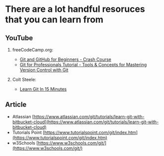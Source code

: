 # There are a lot handful resoruces that you can learn from

## YouTube

1. freeCodeCamp.org:

   - [Git and GitHub for Beginners - Crash Course](https://youtu.be/RGOj5yH7evk)
   - [Git for Professionals Tutorial - Tools & Concepts for Mastering Version Control with Git](https://youtu.be/Uszj_k0DGsg)

2. Colt Steele:

   - [Learn Git In 15 Minutes](https://youtu.be/USjZcfj8yxE)

## Article

- Atlassian [https://www.atlassian.com/git/tutorials/learn-git-with-bitbucket-cloud](https://www.atlassian.com/git/tutorials/learn-git-with-bitbucket-cloud)
- Tutorials Point [https://www.tutorialspoint.com/git/index.htm](https://www.tutorialspoint.com/git/index.htm)
- w3Schools [https://www.w3schools.com/git/](https://www.w3schools.com/git/)
